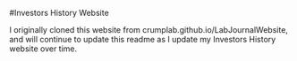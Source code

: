 #Investors History Website

I originally cloned this website from crumplab.github.io/LabJournalWebsite, and will continue to update this readme as I update my Investors History website over time. 